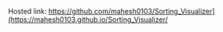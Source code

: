 Hosted link: https://github.com/mahesh0103/Sorting_Visualizer](https://mahesh0103.github.io/Sorting_Visualizer/
